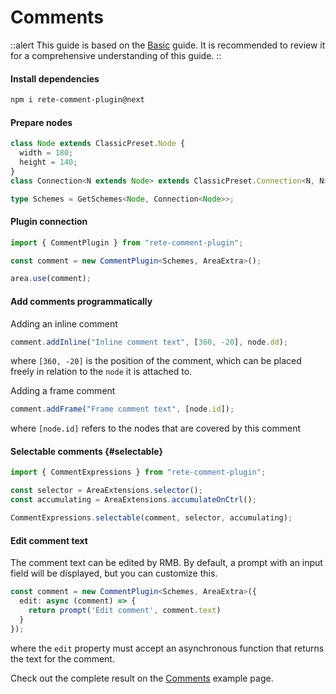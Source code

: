 # Comments

::alert
This guide is based on the [Basic](/docs/basic) guide. It is recommended to review it for a comprehensive understanding of this guide.
::

#### Install dependencies

```bash
npm i rete-comment-plugin@next
```

#### Prepare nodes

```ts
class Node extends ClassicPreset.Node {
  width = 180;
  height = 140;
}
class Connection<N extends Node> extends ClassicPreset.Connection<N, N> {}

type Schemes = GetSchemes<Node, Connection<Node>>;
```

#### Plugin connection

```ts
import { CommentPlugin } from "rete-comment-plugin";

const comment = new CommentPlugin<Schemes, AreaExtra>();

area.use(comment);
```

#### Add comments programmatically

Adding an inline comment

```ts
comment.addInline("Inline comment text", [360, -20], node.dd);
```

where `[360, -20]` is the position of the comment, which can be placed freely in relation to the `node` it is attached to.

Adding a frame comment

```ts
comment.addFrame("Frame comment text", [node.id]);
```

where `[node.id]` refers to the nodes that are covered by this comment

#### Selectable comments {#selectable}

```ts
import { CommentExpressions } from "rete-comment-plugin";

const selector = AreaExtensions.selector();
const accumulating = AreaExtensions.accumulateOnCtrl();

CommentExpressions.selectable(comment, selector, accumulating);
```

#### Edit comment text

The comment text can be edited by RMB. By default, a prompt with an input field will be displayed, but you can customize this.

```ts
const comment = new CommentPlugin<Schemes, AreaExtra>({
  edit: async (comment) => {
    return prompt('Edit comment', comment.text)
  }
});
```

where the `edit` property must accept an asynchronous function that returns the text for the comment.

Check out the complete result on the [Comments](/examples/comments) example page.
